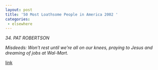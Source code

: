 ```yaml
---
layout: post
title: '50 Most Loathsome People in America 2002 '
categories:
 - elsewhere
---
```


<i>34. PAT ROBERTSON



Misdeeds:   Won't rest until we're all on our knees, praying to Jesus and dreaming of jobs at Wal-Mart.</i>



<a href="http://www.buffalobeast.com/article.php?path=2002/09/&article=01_0">link</a>




